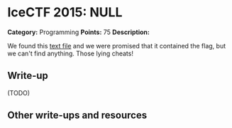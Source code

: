 # IceCTF 2015: NULL

**Category:** Programming
**Points:** 75
**Description:** 

We found this <a target='_blank' href='/problem-static/stage3/programming/null/flag.txt'>text file</a> and we were promised that it contained the flag, but we can't find anything. Those lying cheats!

## Write-up

(TODO)

## Other write-ups and resources


